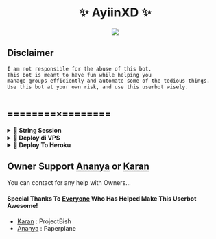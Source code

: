 <h1 align="center">✨ AyiinXD ✨</h1>




<p align="center">
  <img src="https://telegra.ph/file/7cde10ddb899d1bf08600.png">
</p>




## Disclaimer

```
I am not responsible for the abuse of this bot.
This bot is meant to have fun while helping you
manage groups efficiently and automate some of the tedious things.
Use this bot at your own risk, and use this userbot wisely.


```

## ========×========

<details>
<summary><b>🔗 String Session</b></summary>
<br>
    

<h4> Generate Session via Repl: </h4>    
<p><a href="https://repl.it/@AellyXD/AyiinString?lite=1&outputonly=1"><img src="https://img.shields.io/badge/Generate%20On%20Repl-blueviolet?style=for-the-badge&logo=appveyor" width="200""/></a></p>
<h4> Generate Session via Telegram StringGen Bot: </h4>    
<p><a href="https://t.me/AyiinStringRobot"><img src="https://img.shields.io/badge/TG%20String%20Gen%20Bot-blueviolet?style=for-the-badge&logo=appveyor" width="200""/></a></p>
    
</details>

<details>
<summary><b>🔗 Deploy di VPS</b></summary>
<br>

### Tutorial Deploy di VPS


 • `git clone https://github.com/AellyOXD/Ayiin-Userbot`

 • `cd Ayiin-Userbot`

 • `pip3 install -U -r requirements.txt`

 • `mv sample_config.env config.env`

 • `nano config.env`
  - isi vars
  - Jika sudah 
  - ketik ctrl + S
  - ctrl + X

 • `screen -S AellyXD`

 • `bash start`

</details>

<details>
<summary><b>🔗 Deploy To Heroku</b></summary>
<br>

<p><a href="https://heroku.com/deploy?template=https://github.com/AyiinOXD/Ayiin-Userbot"><img src="https://img.shields.io/badge/Deploy with-HEROKU-aqua?style=plastic&logo=heroku&logoColor=gold"width="300" /></a></p>

</details>


</details>

## Owner Support [Ananya](https://t.me/an_unic_or_n47) or [Karan](https://t.me/kkara9009)

You can contact for any help with Owners...
#### Special Thanks To [Everyone](https://github.com/AellyOfficial/AellyXD/graphs/contributors) Who Has Helped Make This Userbot Awesome!
-  [Karan](https://github.com/kkara9009) : ProjectBish
-  [Ananya](https://github.com/anunicn47) : Paperplane


